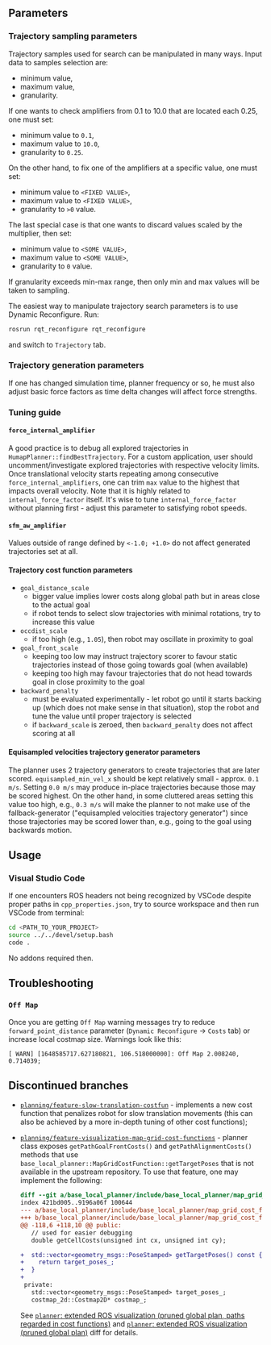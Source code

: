 ## Parameters

### Trajectory sampling parameters

Trajectory samples used for search can be manipulated in many ways. Input data to samples selection are:
- minimum value,
- maximum value,
- granularity.

If one wants to check amplifiers from 0.1 to 10.0 that are located each 0.25, one must set:
- minimum value to `0.1`,
- maximum value to `10.0`,
- granularity to `0.25`.

On the other hand, to fix one of the amplifiers at a specific value, one must set:
- minimum value to `<FIXED VALUE>`,
- maximum value to `<FIXED VALUE>`,
- granularity to `>0` value.

The last special case is that one wants to discard values scaled by the multiplier, then set:
- minimum value to `<SOME VALUE>`,
- maximum value to `<SOME VALUE>`,
- granularity to `0` value.

If granularity exceeds min-max range, then only min and max values will be taken to sampling.

The easiest way to manipulate trajectory search parameters is to use Dynamic Reconfigure. Run:

```bash
rosrun rqt_reconfigure rqt_reconfigure
```

and switch to `Trajectory` tab.

### Trajectory generation parameters
If one has changed simulation time, planner frequency or so, he must also adjust basic force factors as time delta changes will affect force strengths.

### Tuning guide

#### `force_internal_amplifier`
A good practice is to debug all explored trajectories in `HumapPlanner::findBestTrajectory`. For a custom application, user should uncomment/investigate explored trajectories with respective velocity limits. Once translational velocity starts repeating among consecutive `force_internal_amplifiers`, one can trim `max` value to the highest that impacts overall velocity. Note that it is highly related to `internal_force_factor` itself. It's wise to tune `internal_force_factor` without planning first - adjust this parameter to satisfying robot speeds.

#### `sfm_aw_amplifier`
Values outside of range defined by `<-1.0; +1.0>` do not affect generated trajectories set at all.

#### Trajectory cost function parameters

- `goal_distance_scale`
  - bigger value implies lower costs along global path but in areas close to the actual goal
  - if robot tends to select slow trajectories with minimal rotations, try to increase this value
- `occdist_scale`
  - if too high (e.g., `1.05`), then robot may oscillate in proximity to goal
- `goal_front_scale`
  - keeping too low may instruct trajectory scorer to favour static trajectories instead of those going towards goal (when available)
  - keeping too high may favour trajectories that do not head towards goal in close proximity to the goal
- `backward_penalty`
  - must be evaluated experimentally - let robot go until it starts backing up (which does not make sense in that situation), stop the robot and tune the value until proper trajectory is selected
  - if `backward_scale` is zeroed, then `backward_penalty` does not affect scoring at all

#### Equisampled velocities trajectory generator parameters

The planner uses 2 trajectory generators to create trajectories that are later scored. `equisampled_min_vel_x` should be kept relatively small - approx. `0.1 m/s`. Setting `0.0 m/s` may produce in-place trajectories because those may be scored highest. On the other hand, in some cluttered areas setting this value too high, e.g., `0.3 m/s` will make the planner to not make use of the fallback-generator ("equisampled velocities trajectory generator") since those trajectories may be scored lower than, e.g., going to the goal using backwards motion.

## Usage

### Visual Studio Code

If one encounters ROS headers not being recognized by VSCode despite proper paths in `cpp_properties.json`, try to source workspace and then run VSCode from terminal:

```bash
cd <PATH_TO_YOUR_PROJECT>
source ../../devel/setup.bash
code .
```

No addons required then.

## Troubleshooting

### `Off Map`

Once you are getting `Off Map` warning messages try to reduce `forward_point_distance` parameter (`Dynamic Reconfigure` -> `Costs` tab) or increase local costmap size. Warnings look like this:

```console
[ WARN] [1648585717.627180821, 106.518000000]: Off Map 2.008240, 0.714039;
```

## Discontinued branches

- [`planning/feature-slow-translation-costfun`](https://github.com/rayvburn/humap_local_planner/tree/planning/feature-slow-translation-costfun) - implements a new cost function that penalizes robot for slow translation movements (this can also be achieved by a more in-depth tuning of other cost functions);
- [`planning/feature-visualization-map-grid-cost-functions`](https://github.com/rayvburn/humap_local_planner/tree/planning/feature-visualization-map-grid-cost-functions) - planner class exposes `getPathGoalFrontCosts()` and `getPathAlignmentCosts()` methods that use `base_local_planner::MapGridCostFunction::getTargetPoses` that is not available in the upstream repository. To use that feature, one may implement the following:

  ```diff
  diff --git a/base_local_planner/include/base_local_planner/map_grid_cost_function.h b/base_local_planner/include/base_local_planner/map_grid_cost_function.h
  index 421bd005..9196a06f 100644
  --- a/base_local_planner/include/base_local_planner/map_grid_cost_function.h
  +++ b/base_local_planner/include/base_local_planner/map_grid_cost_function.h
  @@ -118,6 +118,10 @@ public:
     // used for easier debugging
     double getCellCosts(unsigned int cx, unsigned int cy);

  +  std::vector<geometry_msgs::PoseStamped> getTargetPoses() const {
  +    return target_poses_;
  +  }
  +
   private:
     std::vector<geometry_msgs::PoseStamped> target_poses_;
     costmap_2d::Costmap2D* costmap_;
  ```

  See [`planner`: extended ROS visualization (pruned global plan, paths regarded in cost functions)](https://github.com/rayvburn/humap_local_planner/commit/05d26ab131e5de7898658f7b8f4a205d4e9194a0) and [`planner`: extended ROS visualization (pruned global plan)](https://github.com/rayvburn/humap_local_planner/commit/3a7520c8ee1422c41ecf66a35d665a5b42f422f4) diff for details.
